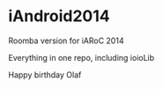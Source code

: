 iAndroid2014
============

Roomba version for iARoC 2014

Everything in one repo, including ioioLib

Happy birthday Olaf